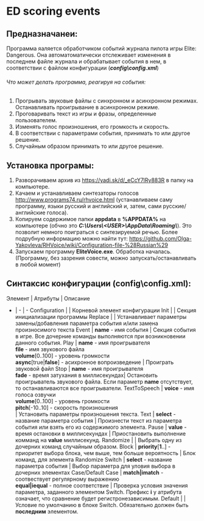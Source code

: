# ED scoring events
## Предназначанеи:
Программа яаляется обработчиком событий журнала пилота игры Elite: Dangerous. Она автоматоматически отслеживает изменения в последнем файле журнала и обрабатывает события в нем, в соответствии с файлом конфигурации (***config\\config.xml***)
###### Что может делать программа, реагируя на события:

1. Прогрывать звуковые файлы с синхронном и асинхронном режимах. Останавливать проигрывание в асинхронном режиме.
2. Проговаривать текст из игры и фразы, определенные пользователем.
3. Изменять голос произношения, его громкость и скорость.
4. В соответствии с параметрами события, принимать то или другое решение.
5. Случайным образом принимать то или другое решение.

## Установка програмы:
1. Разворачиваем архив из https://yadi.sk/d/_eCcY7lRy883R в папку на компьютере.
1. Качаем и устанавливаем синтезаторы голосов http://www.programs74.ru/rhvoice.html (устанавливаем саму программу, языки русский и английский и, затем, сами русские/английские голоса).
1. Копируем содержимое папки **appdata** в **%APPDATA%** на компьютере (обчно это ***С:\\Users\\\<USER\>\\AppData\\Roaming\\***). Это позволит немного поиграться с синтезируемой речью. Более подрубную информацию можно найти тут: https://github.com/Olga-Yakovleva/RHVoice/wiki/Configuration-file-%28Russian%29
1. Запускаем программу **EliteVoice.exe**. Обработка началась. (Программу, без зазрения совести, можно запускать/останавливать в любой момент)

## Синтаксис конфигурации (config\\config.xml):

Элемент | Атрибуты | Описание
- | - | -
Configuration | | Корневой элемент конфигурации
Init | | Секция инициализации программы
Replace | | Устанавливает параметры замены/добавления параметра события и/или замена произносимого текста
Event | **name** - имя события | Секция события в игре. Все дочерние команды выполняются при возникновении данного события.
Play | **name** - имя проигрывателя<br>**file** - имя звукового файла<br>**volume**[0..100] - уровень громкости<br>**async**[true\|**false**] - асихронное вопроизведение | Проиграть звуковой файл
Stop | **name** - имя проигрывателя<br>**fade** - время затухания в миллисекундах| Остановить проигрыватель звукового файла. Если параметр **name** отсутствует, то останавливаются все проигрыватели.
TextToSpeech | **voice** - имя голоса озвучки<br>**volume**[0..100] - уровень громкости<br>**pitch**[-10..10] - скорость произношения<br> | Установить параметры произношения текста.
Text | **select** - название параметра события | Произнести текст из параметра события или взять его из содержимого элемента.
Pause | **value** - время остановки в миллисекундах | Приостановить выполнение комманд на **value** миллисекунд.
Randomize | | Выбрать одну из дочерних команд случайным образом.
Block | **priority**[**1**..] - приоритет выбора блока, чем выше, тем больше вероятность | Блок команд, для элемента Randomize
Switch | **select** - название параметра события | Выбор параметра для уловия выбора в дочерних элементах Case/Default
Case | **match\|imatch** - соотвествует регулярному выражению<br>**equal\|iequal** - полное соответствие  | Проверка условия значения параметра, заданного элементом Switch. Префикс **i** у атрибута означает, что сравнение будет регистронезависимым.
Default | | Условие по умолчанию в блоке Switch. Обязательно должен быть **последним** элементом.
 


